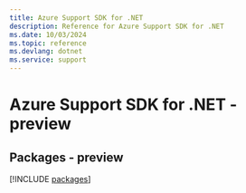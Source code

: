 ```yaml
---
title: Azure Support SDK for .NET
description: Reference for Azure Support SDK for .NET
ms.date: 10/03/2024
ms.topic: reference
ms.devlang: dotnet
ms.service: support
---
```

# Azure Support SDK for .NET - preview
## Packages - preview
[!INCLUDE [packages](support-index.md)]